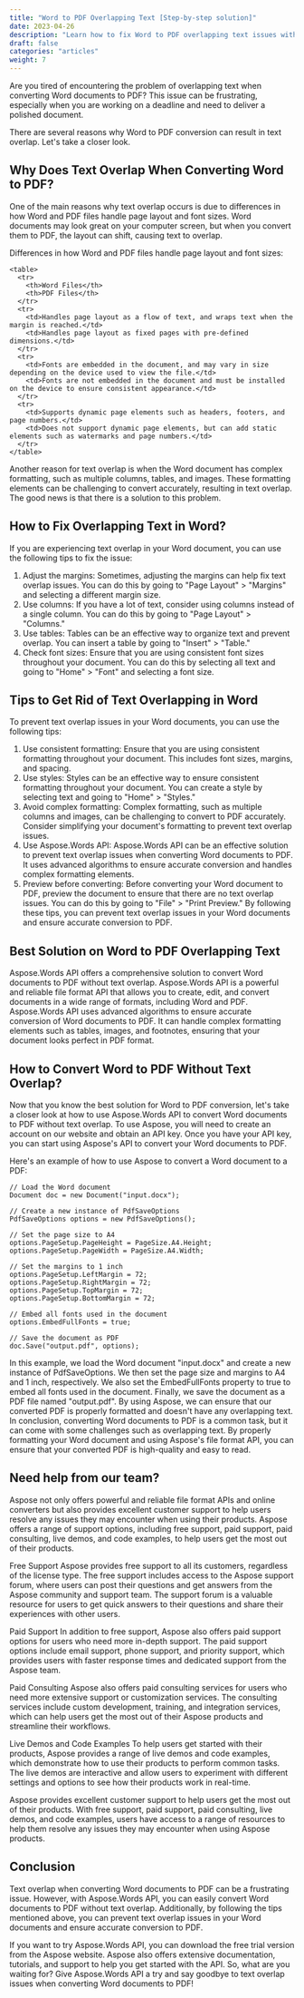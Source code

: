 ```yaml
---
title: "Word to PDF Overlapping Text [Step-by-step solution]"
date: 2023-04-26
description: "Learn how to fix Word to PDF overlapping text issues with our step-by-step solution. Use Aspose.Words API for accurate conversion without text overlap."
draft: false
categories: "articles"
weight: 7
---
```


Are you tired of encountering the problem of overlapping text when converting Word documents to PDF? This issue can be frustrating, especially when you are working on a deadline and need to deliver a polished document.

There are several reasons why Word to PDF conversion can result in text overlap. Let's take a closer look.

## Why Does Text Overlap When Converting Word to PDF?
One of the main reasons why text overlap occurs is due to differences in how Word and PDF files handle page layout and font sizes. Word documents may look great on your computer screen, but when you convert them to PDF, the layout can shift, causing text to overlap.

Differences in how Word and PDF files handle page layout and font sizes:
```
<table>
  <tr>
    <th>Word Files</th>
    <th>PDF Files</th>
  </tr>
  <tr>
    <td>Handles page layout as a flow of text, and wraps text when the margin is reached.</td>
    <td>Handles page layout as fixed pages with pre-defined dimensions.</td>
  </tr>
  <tr>
    <td>Fonts are embedded in the document, and may vary in size depending on the device used to view the file.</td>
    <td>Fonts are not embedded in the document and must be installed on the device to ensure consistent appearance.</td>
  </tr>
  <tr>
    <td>Supports dynamic page elements such as headers, footers, and page numbers.</td>
    <td>Does not support dynamic page elements, but can add static elements such as watermarks and page numbers.</td>
  </tr>
</table>
```
Another reason for text overlap is when the Word document has complex formatting, such as multiple columns, tables, and images. These formatting elements can be challenging to convert accurately, resulting in text overlap.
The good news is that there is a solution to this problem.

## How to Fix Overlapping Text in Word?
If you are experiencing text overlap in your Word document, you can use the following tips to fix the issue:
1. Adjust the margins: Sometimes, adjusting the margins can help fix text overlap issues. You can do this by going to "Page Layout" > "Margins" and selecting a different margin size.
2. Use columns: If you have a lot of text, consider using columns instead of a single column. You can do this by going to "Page Layout" > "Columns."
3. Use tables: Tables can be an effective way to organize text and prevent overlap. You can insert a table by going to "Insert" > "Table."
4. Check font sizes: Ensure that you are using consistent font sizes throughout your document. You can do this by selecting all text and going to "Home" > "Font" and selecting a font size.

## Tips to Get Rid of Text Overlapping in Word
To prevent text overlap issues in your Word documents, you can use the following tips:
1. Use consistent formatting: Ensure that you are using consistent formatting throughout your document. This includes font sizes, margins, and spacing.
2. Use styles: Styles can be an effective way to ensure consistent formatting throughout your document. You can create a style by selecting text and going to "Home" > "Styles."
3. Avoid complex formatting: Complex formatting, such as multiple columns and images, can be challenging to convert to PDF accurately. Consider simplifying your document's formatting to prevent text overlap issues.
4. Use Aspose.Words API: Aspose.Words API can be an effective solution to prevent text overlap issues when converting Word documents to PDF. It uses advanced algorithms to ensure accurate conversion and handles complex formatting elements.
5. Preview before converting: Before converting your Word document to PDF, preview the document to ensure that there are no text overlap issues. You can do this by going to "File" > "Print Preview."
By following these tips, you can prevent text overlap issues in your Word documents and ensure accurate conversion to PDF.

## Best Solution on Word to PDF Overlapping Text
Aspose.Words API offers a comprehensive solution to convert Word documents to PDF without text overlap. Aspose.Words API is a powerful and reliable file format API that allows you to create, edit, and convert documents in a wide range of formats, including Word and PDF.
Aspose.Words API uses advanced algorithms to ensure accurate conversion of Word documents to PDF. It can handle complex formatting elements such as tables, images, and footnotes, ensuring that your document looks perfect in PDF format.

## How to Convert Word to PDF Without Text Overlap?
Now that you know the best solution for Word to PDF conversion, let's take a closer look at how to use Aspose.Words API to convert Word documents to PDF without text overlap.
To use Aspose, you will need to create an account on our website and obtain an API key. Once you have your API key, you can start using Aspose's API to convert your Word documents to PDF.

Here's an example of how to use Aspose to convert a Word document to a PDF:

```
// Load the Word document
Document doc = new Document("input.docx");

// Create a new instance of PdfSaveOptions
PdfSaveOptions options = new PdfSaveOptions();

// Set the page size to A4
options.PageSetup.PageHeight = PageSize.A4.Height;
options.PageSetup.PageWidth = PageSize.A4.Width;

// Set the margins to 1 inch
options.PageSetup.LeftMargin = 72;
options.PageSetup.RightMargin = 72;
options.PageSetup.TopMargin = 72;
options.PageSetup.BottomMargin = 72;

// Embed all fonts used in the document
options.EmbedFullFonts = true;

// Save the document as PDF
doc.Save("output.pdf", options);
```

In this example, we load the Word document "input.docx" and create a new instance of PdfSaveOptions. We then set the page size and margins to A4 and 1 inch, respectively. We also set the EmbedFullFonts property to true to embed all fonts used in the document.
Finally, we save the document as a PDF file named "output.pdf". By using Aspose, we can ensure that our converted PDF is properly formatted and doesn't have any overlapping text.
In conclusion, converting Word documents to PDF is a common task, but it can come with some challenges such as overlapping text. By properly formatting your Word document and using Aspose's file format API, you can ensure that your converted PDF is high-quality and easy to read.

## Need help from our team?
Aspose not only offers powerful and reliable file format APIs and online converters but also provides excellent customer support to help users resolve any issues they may encounter when using their products. Aspose offers a range of support options, including free support, paid support, paid consulting, live demos, and code examples, to help users get the most out of their products.

Free Support
Aspose provides free support to all its customers, regardless of the license type. The free support includes access to the Aspose support forum, where users can post their questions and get answers from the Aspose community and support team. The support forum is a valuable resource for users to get quick answers to their questions and share their experiences with other users.

Paid Support
In addition to free support, Aspose also offers paid support options for users who need more in-depth support. The paid support options include email support, phone support, and priority support, which provides users with faster response times and dedicated support from the Aspose team.

Paid Consulting
Aspose also offers paid consulting services for users who need more extensive support or customization services. The consulting services include custom development, training, and integration services, which can help users get the most out of their Aspose products and streamline their workflows.

Live Demos and Code Examples
To help users get started with their products, Aspose provides a range of live demos and code examples, which demonstrate how to use their products to perform common tasks. The live demos are interactive and allow users to experiment with different settings and options to see how their products work in real-time.

Aspose provides excellent customer support to help users get the most out of their products. With free support, paid support, paid consulting, live demos, and code examples, users have access to a range of resources to help them resolve any issues they may encounter when using Aspose products.

## Conclusion
Text overlap when converting Word documents to PDF can be a frustrating issue. However, with Aspose.Words API, you can easily convert Word documents to PDF without text overlap. Additionally, by following the tips mentioned above, you can prevent text overlap issues in your Word documents and ensure accurate conversion to PDF.

If you want to try Aspose.Words API, you can download the free trial version from the Aspose website. Aspose also offers extensive documentation, tutorials, and support to help you get started with the API. So, what are you waiting for? Give Aspose.Words API a try and say goodbye to text overlap issues when converting Word documents to PDF!
